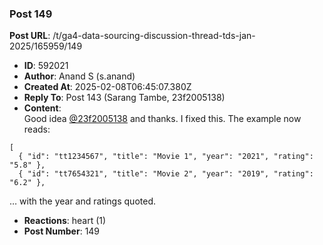 ### Post 149
**Post URL**: /t/ga4-data-sourcing-discussion-thread-tds-jan-2025/165959/149
- **ID**: 592021
- **Author**: Anand S (s.anand)
- **Created At**: 2025-02-08T06:45:07.380Z
- **Reply To**: Post 143 (Sarang Tambe, 23f2005138)
- **Content**:  
  Good idea <a class="mention" href="/u/23f2005138">@23f2005138</a> and thanks. I fixed this. The example now reads:
<pre data-code-wrap="json"><code class="lang-json">[
  { "id": "tt1234567", "title": "Movie 1", "year": "2021", "rating": "5.8" },
  { "id": "tt7654321", "title": "Movie 2", "year": "2019", "rating": "6.2" },
</code></pre>
… with the year and ratings quoted.
- **Reactions**: heart (1)
- **Post Number**: 149


